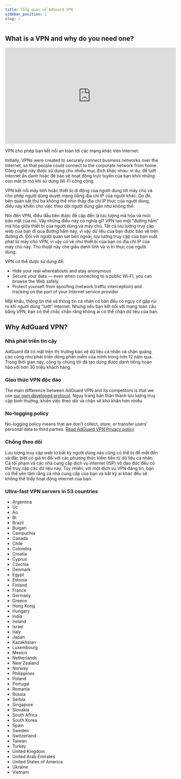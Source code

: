 ```yaml
---
title: Tổng quan về AdGuard VPN
sidebar_position: 1
slug: /
---
```


## What is a VPN and why do you need one?

<iframe width="560" height="315" src="https://www.youtube-nocookie.com/embed/7149L3xPmSE" title="YouTube video player" frameborder="0" allow="accelerometer; autoplay; clipboard-write; encrypted-media; gyroscope; picture-in-picture" allowfullscreen></iframe>

VPN cho phép bạn kết nối an toàn tới các mạng khác trên Internet.

Initially, VPNs were created to securely connect business networks over the Internet, so that people could connect to the corporate network from home. Công nghệ này được sử dụng cho nhiều mục đích khác nhau: ví dụ: để lướt Internet ẩn danh hoặc để bảo vệ hoạt động trực tuyến của bạn khỏi những con mắt tò mò khi sử dụng Wi-Fi công cộng.

VPN kết nối máy tính hoặc thiết bị di động của người dùng tới máy chủ và cho phép người dùng duyệt mạng bằng địa chỉ IP của người khác. Do đó, bên quan sát thứ ba không thể nhìn thấy địa chỉ IP thực của người dùng, điều này khiến cho việc theo dõi người dùng gần như không thể.

Nói đến VPN, điều đầu tiên được đề cập đến là lưu lượng mã hóa và mức bảo mật của nó. Vậy những điều này có nghĩa gì? VPN tạo một "đường hầm" mã hóa giữa thiết bị của người dùng và máy chủ. Tất cả lưu lượng truy cập web của bạn đi qua đường hầm này, vì vậy dữ liệu của bạn được bảo vệ trên đường đi. Đối với người quan sát bên ngoài, lưu lượng truy cập của bạn xuất phát từ máy chủ VPN, vì vậy có vẻ như thiết bị của bạn có địa chỉ IP của máy chủ này. Thủ thuật này che giấu danh tính và vị trí thực của người dùng.

VPN có thể được sử dụng để:

- Hide your real whereabouts and stay anonymous
- Secure your data — even when connecting to a public Wi-Fi, you can browse the Web safely
- Protect yourself from spoofing (network traffic interception) and tracking on the part of your Internet service provider

Mật khẩu, thông tin thẻ và thông tin cá nhân cơ bản đều có nguy cơ gặp rủi ro khi người dùng "lướt" Internet. Nhưng nếu bạn kết nối với mạng toàn cầu bằng VPN, bạn có thể chắc chắn rằng không ai có thể chặn dữ liệu của bạn.

## Why AdGuard VPN?

### Nhà phát triển tin cậy

AdGuard đã có mặt trên thị trường bảo vệ dữ liệu cá nhân và chặn quảng cáo cũng như phát triển dòng phần mềm của mình trong hơn 12 năm qua. Trong thời gian này, công ty chúng tôi đã tạo dựng được danh tiếng hoàn hảo với hơn 30 triệu khách hàng.

### Giao thức VPN độc đáo

The main difference between AdGuard VPN and its competitors is that we use [our own developed protocol](/general/adguard-vpn-protocol). Ngụy trang bản thân thành lưu lượng truy cập bình thường, khiến việc theo dõi và chặn sẽ khó khăn hơn nhiều.

### No-logging policy

No-logging policy means that we don’t collect, store, or transfer users’ personal data to third parties. [Read AdGuard VPN Privacy policy](https://adguard-vpn.com/privacy.html)

### Chống theo dõi

Lưu lượng truy cập web từ bất kỳ người dùng nào cũng có thể bị để mắt đến và đặc biệt có giá trị đối với các phương thức kiếm tiền từ dữ liệu cá nhân. Cả tội phạm và các nhà cung cấp dịch vụ internet (ISP) vô đạo đức đều có thể truy cập các dữ liệu này. Tuy nhiên, với một dịch vụ VPN đáng tin, bạn có thể yên tâm rằng cả nhà cung cấp của bạn và bất kỳ ai khác đều sẽ không thể thấy hoạt động internet của bạn.

### Ultra-fast VPN servers in 53 countries

- Argentina
- Úc
- Áo
- Bỉ
- Brazil
- Bulgari
- Campuchia
- Canada
- Chile
- Colombia
- Croatia
- Cyprus
- Czechia
- Denmark
- Egypt
- Estonia
- Finland
- France
- Germany
- Greece
- Hong Kong
- Hungary
- India
- Ireland
- Israel
- Italy
- Japan
- Kazakhstan
- Luxembourg
- Mexico
- Netherlands
- New Zealand
- Norway
- Philippines
- Poland
- Portugal
- Romania
- Russia
- Serbia
- Singapore
- Slovakia
- South Africa
- South Korea
- Spain
- Sweden
- Switzerland
- Taiwan
- Turkey
- United Kingdom
- United Arab Emirates
- United States of America
- Ukraine
- Vietnam
